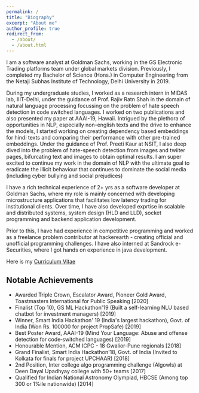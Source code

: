 ```yaml
---
permalink: /
title: "Biography"
excerpt: "About me"
author_profile: true
redirect_from: 
  - /about/
  - /about.html
---
```


I am a software analyst at Goldman Sachs, working in the GS Electronic Trading platforms team under global markets division. Previously, I completed my Bachelor of Science (Hons.) in Computer Engineering from the Netaji Subhas Institute of Technology, Delhi University in 2019.

During my undergraduate studies, I worked as a research intern in MIDAS lab, IIIT-Delhi, under the guidance of Prof. Rajiv Ratn Shah in the domain of natural language processing focussing on the problem of hate speech detection in code switched languages. I worked on two publications and also presented my paper at AAAI-19, Hawaii. Intrigued  by the plethora of opportunities in NLP, especially non-english texts and the drive to enhance the models, I started working on creating dependency based embeddings for hindi texts and comparing their performance with other pre-trained embeddings. Under the guidance of Prof. Preeti Kaur at NSIT, I also deep dived into the problem of hate-speech detection from images and twiiter pages, bifurcating text and images to obtain optimal results. I am super excited to continue my work in the domain of NLP with the ultimate goal to eradicate the illicit behaviour that continues to dominate the social media (including cyber bullying and social prejudices)

I have a rich technical experience of 2+ yrs as a software developer at Goldman Sachs, where my role is mainly concerned with developing microstructure applications that facilitates low latency trading for institutional clients. Over time, I have also developed exprtise in scalable and distributed systems, system design (HLD and LLD), socket programming and backend application development. 

Prior to this, I have had experience in competitive programming and worked as a freelance problem contributor at hackerearth - creating official and unofficial programming challenges. I have also interned at Sandrock e-Securities, where I got hands on experience in java development.

Here is my [Curriculum Vitae](https://raghav1606.github.io/files/CV.pdf)

<h2>Notable Achievements</h2>

* Awarded Triple Crown, Escalator Award, Pioneer Gold Award, Toastmasters International for Public Speaking [2020]
* Finalist (Top 10), GS ML Hackathon'19 (Built a self-learning NLU based chatbot for investment managers) [2019]
* Winner, Smart India Hackathon' 19 (India's largest hackathon), Govt. of India (Won Rs. 100000 for project PropSafe) [2019]
* Best Poster Award, AAAI-19 (Mind Your Language: Abuse and offense detection for code‑switched languages) [2019] 
* Honourable Mention, ACM ICPC - 18 Gwalior-Pune regionals [2018] 
* Grand Finalist, Smart India Hackathon'18, Govt. of India (Invited to Kolkata for finals for project UPCHAAR) [2018] 
* 2nd Position, Inter college algo programming challenge (Algowls) at Deen Dayal Upadhyay college with 50+ teams [2017]
* Qualified for Indian National Astronomy Olympiad, HBCSE (Among top 300 or 1%ile nationwide) [2014]